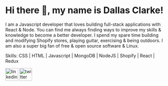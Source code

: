 # Hi there 👋, my name is Dallas Clarke!

I am a Javascript developer that loves building full-stack applications with React & Node. You can find me always finding ways to improve my skills & knowledge to become a better developer. I spend my spare time building and modifying Shopify stores, playing guitar, exercising & being outdoors. I am also a super big fan of free & open source software & Linux.

Skills: CSS | HTML | Javascript | MongoDB | NodeJS | Shopify | React | Redux

<!-- [![Anurag's GitHub stats](https://github-readme-stats.vercel.app/api?username=dallasclarke&count_private=true&show_icons=true&theme=dracula&hide=prs,issues)](https://github.com/anuraghazra/github-readme-stats)\ -->
<!-- [![Top Langs](https://github-readme-stats.vercel.app/api/top-langs/?username=dallasclarke&langs_count=6&layout=compact)](https://github.com/anuraghazra/github-readme-stats) -->




[<img src='https://cdn.jsdelivr.net/npm/simple-icons@3.0.1/icons/linkedin.svg' alt='linkedin' height='40'>](https://www.linkedin.com/in/https://www.linkedin.com/in/dallas-clarke-46658a1b5//)  [<img src='https://cdn.jsdelivr.net/npm/simple-icons@3.0.1/icons/twitter.svg' alt='twitter' height='40'>](https://twitter.com/https://twitter.com/dallas_clarke6)  





<!--
**dallasclarke/dallasclarke** is a ✨ _special_ ✨ repository because its `README.md` (this file) appears on your GitHub profile.

Here are some ideas to get you started:

- 🔭 I’m currently working on ...
- 🌱 I’m currently learning ...
- 👯 I’m looking to collaborate on ...
- 🤔 I’m looking for help with ...
- 💬 Ask me about ...
- 📫 How to reach me: ...
- 😄 Pronouns: ...
- ⚡ Fun fact: ...
-->

